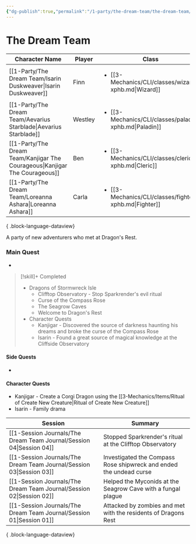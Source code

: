 ```yaml
---
{"dg-publish":true,"permalink":"/1-party/the-dream-team/the-dream-team/","created":"2025-03-14T23:40:36.437-04:00","updated":"2025-03-26T21:03:17.038-04:00"}
---
```


# The Dream Team
| Character Name                                                                 | Player  | Class                                                                   | Race                       | level |
| ------------------------------------------------------------------------------ | ------- | ----------------------------------------------------------------------- | -------------------------- | ----- |
| [[1-Party/The Dream Team/Isarin Duskweaver\|Isarin Duskweaver]]             | Finn    | <ul><li>[[3-Mechanics/CLI/classes/wizard-xphb.md\\|Wizard]]</li></ul>   | <ul><li>High Elf</li></ul> | 3     |
| [[1-Party/The Dream Team/Aevarius Starblade\|Aevarius Starblade]]           | Westley | <ul><li>[[3-Mechanics/CLI/classes/paladin-xphb.md\\|Paladin]]</li></ul> | <ul><li>Human</li></ul>    | 3     |
| [[1-Party/The Dream Team/Kanjigar The Courageous\|Kanjigar The Courageous]] | Ben     | <ul><li>[[3-Mechanics/CLI/classes/cleric-xphb.md\\|Cleric]]</li></ul>   | <ul><li>Dwarf</li></ul>    | 3     |
| [[1-Party/The Dream Team/Loreanna Ashara\|Loreanna Ashara]]                 | Carla   | <ul><li>[[3-Mechanics/CLI/classes/fighter-xphb.md\\|Fighter]]</li></ul> | <ul><li>Wood Elf</li></ul> | 3     |

{ .block-language-dataview}

A party of new adventurers who met at Dragon's Rest.

### Main Quest
- 

> [!skill]+ Completed
>- Dragons of Stormwreck Isle
>	- Clifftop Observatory - Stop Sparkrender's evil ritual
>	- Curse of the Compass Rose
>	- The Seagrow Caves
>	- Welcome to Dragon's Rest
> - Character Quests
> 	- Kanjigar - Discovered the source of darkness haunting his dreams and broke the curse of the Compass Rose
>	- Isarin - Found a great source of magical knowledge at the Cliffside Observatory


#### Side Quests
- 

#### Character Quests
- Kanjigar - Create a Corgi Dragon using the [[3-Mechanics/Items/Ritual of Create New Creature\|Ritual of Create New Creature]]
- Isarin - Family drama

| Session                                                                 | Summary                                                            |
| ----------------------------------------------------------------------- | ------------------------------------------------------------------ |
| [[1-Session Journals/The Dream Team Journal/Session 04\|Session 04]] | Stopped Sparkrender's ritual at the Clifftop Observatory           |
| [[1-Session Journals/The Dream Team Journal/Session 03\|Session 03]] | Investigated the Compass Rose shipwreck and ended the undead curse |
| [[1-Session Journals/The Dream Team Journal/Session 02\|Session 02]] | Helped the Myconids at the Seagrow Cave with a fungal plague       |
| [[1-Session Journals/The Dream Team Journal/Session 01\|Session 01]] | Attacked by zombies and met with the residents of Dragons Rest     |

{ .block-language-dataview}

